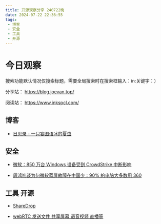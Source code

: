 ```yaml
---
title: 开源观察分享 240722晚
date: 2024-07-22 22:36:55
tags:
 - 博客
 - 安全
 - 工具
 - 开源
---
```

# 今日观察

搜索功能默认情况仅搜索标题，需要全局搜索时在搜索框输入：in:关键字：）

分享站： https://blog.joevan.top/

阅读站： https://www.inkspcl.com/

## 博客

- [日思录 - 一只妄图语冰的夏虫](http://www.tubring.cn/)

## 安全

- [微软：850 万台 Windows 设备受到 CrowdStrike 中断影响](https://www.oschina.net/news/303145/8-5m-windows-devices-crowdstrike-outage)

- [周鸿祎谈为何微软蓝屏故障在中国少：90% 的电脑大多数用 360](https://www.oschina.net/news/303143)

## 工具 开源

- [ShareDrop](https://www.sharedrop.io/)

- [webRTC 发送文件 共享屏幕 语音视频 直播等](https://im.iamtsm.cn)
